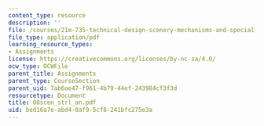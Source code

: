 ```yaml
---
content_type: resource
description: ''
file: /courses/21m-735-technical-design-scenery-mechanisms-and-special-effects-spring-2004/bed16a7eabd40af95cf8241bfc275e3a_08scen_strl_an.pdf
file_type: application/pdf
learning_resource_types:
- Assignments
license: https://creativecommons.org/licenses/by-nc-sa/4.0/
ocw_type: OCWFile
parent_title: Assignments
parent_type: CourseSection
parent_uid: 7ab6ae47-f961-4b79-44ef-243984cf3f3d
resourcetype: Document
title: 08scen_strl_an.pdf
uid: bed16a7e-abd4-0af9-5cf8-241bfc275e3a
---
```

